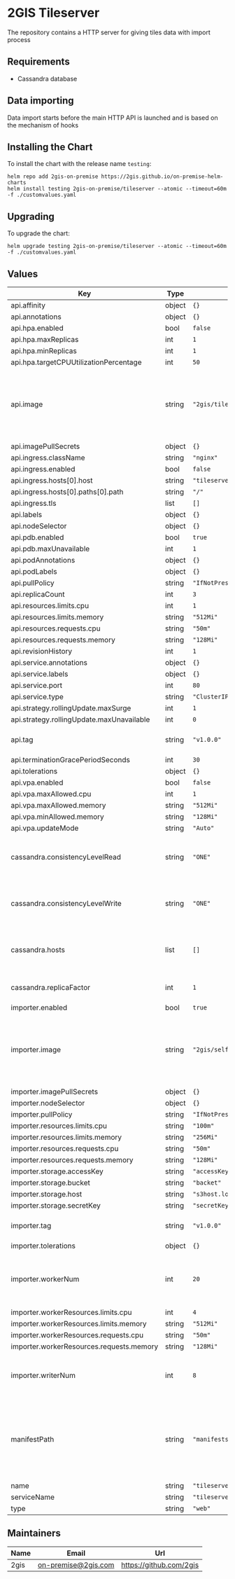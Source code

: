 # 2GIS Tileserver

The repository contains a HTTP server for giving tiles data with import process

## Requirements

- Cassandra database

## Data importing

Data import starts before the main HTTP API is launched and is based on the mechanism of hooks

## Installing the Chart

To install the chart with the release name `testing`:

``` shell
helm repo add 2gis-on-premise https://2gis.github.io/on-premise-helm-charts
helm install testing 2gis-on-premise/tileserver --atomic --timeout=60m -f ./customvalues.yaml
```

## Upgrading

To upgrade the chart:

```shell
helm upgrade testing 2gis-on-premise/tileserver --atomic --timeout=60m -f ./customvalues.yaml
```

## Values

| Key | Type | Default | Description |
|-----|------|---------|-------------|
| api.affinity | object | `{}` |  |
| api.annotations | object | `{}` |  |
| api.hpa.enabled | bool | `false` |  |
| api.hpa.maxReplicas | int | `1` |  |
| api.hpa.minReplicas | int | `1` |  |
| api.hpa.targetCPUUtilizationPercentage | int | `50` |  |
| api.image | string | `"2gis/tileserver"` | The path to the docker image. Must have a path to your private docker registry |
| api.imagePullSecrets | object | `{}` |  |
| api.ingress.className | string | `"nginx"` |  |
| api.ingress.enabled | bool | `false` |  |
| api.ingress.hosts[0].host | string | `"tileserver.loc"` |  |
| api.ingress.hosts[0].paths[0].path | string | `"/"` |  |
| api.ingress.tls | list | `[]` |  |
| api.labels | object | `{}` |  |
| api.nodeSelector | object | `{}` |  |
| api.pdb.enabled | bool | `true` |  |
| api.pdb.maxUnavailable | int | `1` |  |
| api.podAnnotations | object | `{}` |  |
| api.podLabels | object | `{}` |  |
| api.pullPolicy | string | `"IfNotPresent"` |  |
| api.replicaCount | int | `3` |  |
| api.resources.limits.cpu | int | `1` |  |
| api.resources.limits.memory | string | `"512Mi"` |  |
| api.resources.requests.cpu | string | `"50m"` |  |
| api.resources.requests.memory | string | `"128Mi"` |  |
| api.revisionHistory | int | `1` |  |
| api.service.annotations | object | `{}` |  |
| api.service.labels | object | `{}` |  |
| api.service.port | int | `80` |  |
| api.service.type | string | `"ClusterIP"` |  |
| api.strategy.rollingUpdate.maxSurge | int | `1` |  |
| api.strategy.rollingUpdate.maxUnavailable | int | `0` |  |
| api.tag | string | `"v1.0.0"` | Tag with application version |
| api.terminationGracePeriodSeconds | int | `30` |  |
| api.tolerations | object | `{}` |  |
| api.vpa.enabled | bool | `false` |  |
| api.vpa.maxAllowed.cpu | int | `1` |  |
| api.vpa.maxAllowed.memory | string | `"512Mi"` |  |
| api.vpa.minAllowed.memory | string | `"128Mi"` |  |
| api.vpa.updateMode | string | `"Auto"` |  |
| cassandra.consistencyLevelRead | string | `"ONE"` | Consistency level for database read queries |
| cassandra.consistencyLevelWrite | string | `"ONE"` | Consistency level for database write queries |
| cassandra.hosts | list | `[]` | List of available Cassandra database nodes |
| cassandra.replicaFactor | int | `1` | Replication factor for Cassandra |
| importer.enabled | bool | `true` |  |
| importer.image | string | `"2gis/selfimporter"` | The path to the docker image. Must have a path to your private docker registry |
| importer.imagePullSecrets | object | `{}` |  |
| importer.nodeSelector | object | `{}` |  |
| importer.pullPolicy | string | `"IfNotPresent"` |  |
| importer.resources.limits.cpu | string | `"100m"` |  |
| importer.resources.limits.memory | string | `"256Mi"` |  |
| importer.resources.requests.cpu | string | `"50m"` |  |
| importer.resources.requests.memory | string | `"128Mi"` |  |
| importer.storage.accessKey | string | `"accessKey"` |  |
| importer.storage.bucket | string | `"backet"` |  |
| importer.storage.host | string | `"s3host.local"` |  |
| importer.storage.secretKey | string | `"secretKey"` |  |
| importer.tag | string | `"v1.0.0"` | Tag with application version |
| importer.tolerations | object | `{}` |  |
| importer.workerNum | int | `20` | Number of parallel import processes (spawned jobs) |
| importer.workerResources.limits.cpu | int | `4` |  |
| importer.workerResources.limits.memory | string | `"512Mi"` |  |
| importer.workerResources.requests.cpu | string | `"50m"` |  |
| importer.workerResources.requests.memory | string | `"128Mi"` |  |
| importer.writerNum | int | `8` | Number of write processes per import process |
| manifestPath | string | `"manifests/1635402744.json"` | Path to the manifest in S3-like storage. The manifest is downloaded via the dgctl utility |
| name | string | `"tileserver"` |  |
| serviceName | string | `"tileserver-api"` |  |
| type | string | `"web"` |  |

## Maintainers

| Name | Email | Url |
| ---- | ------ | --- |
| 2gis | on-premise@2gis.com | https://github.com/2gis |
